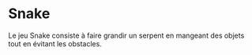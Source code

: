 # Snake
Le jeu Snake consiste à faire grandir un serpent en mangeant des objets tout en évitant les obstacles.
